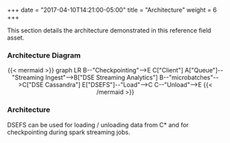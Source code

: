 +++
date = "2017-04-10T14:21:00-05:00"
title = "Architecture"
weight = 6
+++

This section details the architecture demonstrated in this reference field asset.

### Architecture Diagram

<div title="rendered dynamically" align="middle">
{{< mermaid >}}
graph LR
B--"Checkpointing"-->E
C["Client"]
A["Queue"]--"Streaming Ingest"-->B["DSE Streaming Analytics"]
B--"microbatches"-->C["DSE Cassandra"]
E["DSEFS"]--"Load"-->C
C--"Unload"-->E
{{< /mermaid >}}
</div>

### Architecture

DSEFS can be used for loading / unloading data from C* and for checkpointing during spark streaming jobs.

